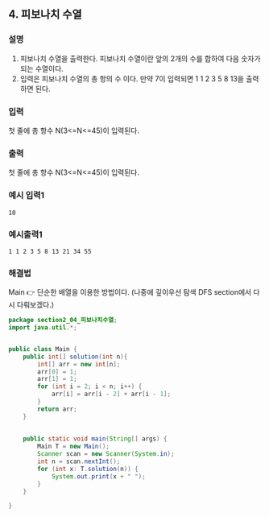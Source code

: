 ## 4. 피보나치 수열  
  
### 설명  
1. 피보나치 수열을 출력한다. 피보나치 수열이란 앞의 2개의 수를 합하여 다음 숫자가 되는 수열이다.  
2. 입력은 피보나치 수열의 총 항의 수 이다. 만약 7이 입력되면 1 1 2 3 5 8 13을 출력하면 된다.         
    
### 입력    
첫 줄에 총 항수 N(3<=N<=45)이 입력된다.                
  
### 출력  
첫 줄에 총 항수 N(3<=N<=45)이 입력된다.      
  
### 예시 입력1  
```
10 
```  
    
### 예시출력1  

```
1 1 2 3 5 8 13 21 34 55
```  
  
### 해결법  
Main 👉 단순한 배열을 이용한 방법이다. (나중에 깊이우선 탐색 DFS section에서 다시 다뤄보겠다.)  
  
```java
package section2_04_피보나치수열;
import java.util.*;


public class Main {
	public int[] solution(int n){
		int[] arr = new int[n];
		arr[0] = 1;
		arr[1] = 1;
		for (int i = 2; i < n; i++) {
			arr[i] = arr[i - 2] + arr[i - 1];
		}
		return arr;
	}
	
	
	public static void main(String[] args) {
		Main T = new Main();
		Scanner scan = new Scanner(System.in);
		int n = scan.nextInt();
		for (int x: T.solution(n)) {
			System.out.print(x + " ");
		}
	}

}

```  